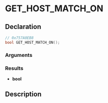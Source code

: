 # GET_HOST_MATCH_ON

## Declaration
```cpp
// 0x757A0EB8
bool GET_HOST_MATCH_ON();
```

### Arguments

### Results
- **bool**

## Description
